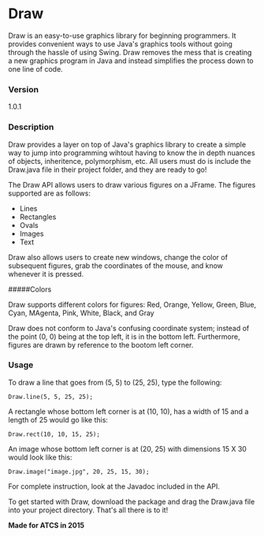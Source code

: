 # Draw

Draw is an easy-to-use graphics library for beginning programmers. It provides convenient ways to use Java's graphics tools without going through the hassle of using Swing. Draw removes the mess that is creating a new graphics program in Java and instead simplifies the process down to one line of code.

### Version
1.0.1

### Description

Draw provides a layer on top of Java's graphics library to create a simple way to jump into programming wihtout having to know the in depth nuances of objects, inheritence, polymorphism, etc. All users must do is include the Draw.java file in their project folder, and they are ready to go! 

The Draw API allows users to draw various figures on a JFrame. The figures supported are as follows:

* Lines
* Rectangles
* Ovals
* Images
* Text

Draw also allows users to create new windows, change the color of subsequent figures, grab the coordinates of the mouse, and know whenever it is pressed.

#####Colors

Draw supports different colors for figures: Red, Orange, Yellow, Green, Blue, Cyan, MAgenta, Pink, White, Black, and Gray

Draw does not conform to Java's confusing coordinate system; instead of the point (0, 0) being at the top left, it is in the bottom left. Furthermore, figures are drawn by reference to the bootom left corner.

### Usage

To draw a line that goes from (5, 5) to (25, 25), type the following:

```
Draw.line(5, 5, 25, 25);
```

A rectangle whose bottom left corner is at (10, 10), has a width of 15 and a length of 25 would go like this:

```
Draw.rect(10, 10, 15, 25);
```

An image whose bottom left corner is at (20, 25) with dimensions 15 X 30 would look like this:

```
Draw.image("image.jpg", 20, 25, 15, 30);
```

For complete instruction, look at the Javadoc included in the API.

To get started with Draw, download the package and drag the Draw.java file into your project directory. That's all there is to it!


**Made for ATCS in 2015**